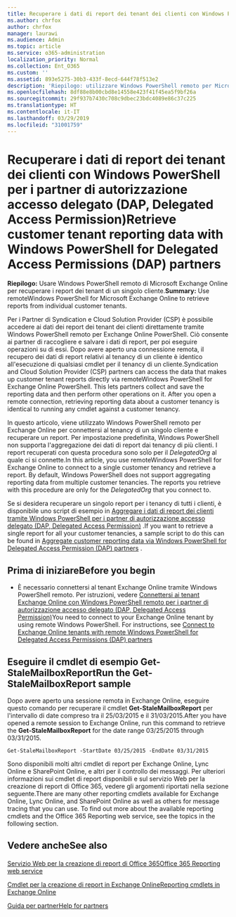 ```yaml
---
title: Recuperare i dati di report dei tenant dei clienti con Windows PowerShell per i partner di autorizzazione accesso delegato (DAP, Delegated Access Permission)
ms.author: chrfox
author: chrfox
manager: laurawi
ms.audience: Admin
ms.topic: article
ms.service: o365-administration
localization_priority: Normal
ms.collection: Ent_O365
ms.custom: ''
ms.assetid: 893e5275-30b3-433f-8ecd-644f78f513e2
description: 'Riepilogo: utilizzare Windows PowerShell remoto per Microsoft Exchange Online per recuperare i report da tenant dei clienti individuali.'
ms.openlocfilehash: 8df88e8b00cbd8e14558e423f41f45ea5f9bf26a
ms.sourcegitcommit: 29f937b7430c708c9dbec23bdc4089e86c37c225
ms.translationtype: HT
ms.contentlocale: it-IT
ms.lasthandoff: 03/29/2019
ms.locfileid: "31001759"
---
```

# <a name="retrieve-customer-tenant-reporting-data-with-windows-powershell-for-delegated-access-permissions-dap-partners"></a><span data-ttu-id="3c06f-103">Recuperare i dati di report dei tenant dei clienti con Windows PowerShell per i partner di autorizzazione accesso delegato (DAP, Delegated Access Permission)</span><span class="sxs-lookup"><span data-stu-id="3c06f-103">Retrieve customer tenant reporting data with Windows PowerShell for Delegated Access Permissions (DAP) partners</span></span>

 <span data-ttu-id="3c06f-104">**Riepilogo:** Usare Windows PowerShell remoto di Microsoft Exchange Online per recuperare i report dei tenant di un singolo cliente.</span><span class="sxs-lookup"><span data-stu-id="3c06f-104">**Summary:** Use remoteWindows PowerShell for Microsoft Exchange Online to retrieve reports from individual customer tenants.</span></span>
  
<span data-ttu-id="3c06f-p101">Per i Partner di Syndication e Cloud Solution Provider (CSP) è possibile accedere ai dati dei report dei tenant dei clienti direttamente tramite Windows PowerShell remoto per Exchange Online PowerShell. Ciò consente ai partner di raccogliere e salvare i dati di report, per poi eseguire operazioni su di essi. Dopo avere aperto una connessione remota, il recupero dei dati di report relativi al tenancy di un cliente è identico all'esecuzione di qualsiasi cmdlet per il tenancy di un cliente.</span><span class="sxs-lookup"><span data-stu-id="3c06f-p101">Syndication and Cloud Solution Provider (CSP) partners can access the data that makes up customer tenant reports directly via remoteWindows PowerShell for Exchange Online PowerShell. This lets partners collect and save the reporting data and then perform other operations on it. After you open a remote connection, retrieving reporting data about a customer tenancy is identical to running any cmdlet against a customer tenancy.</span></span>
  
<span data-ttu-id="3c06f-p102">In questo articolo, viene utilizzato Windows PowerShell remoto per Exchange Online per connettersi al tenancy di un singolo cliente e recuperare un report. Per impostazione predefinita, Windows PowerShell non supporta l'aggregazione dei dati di report dai tenancy di più clienti. I report recuperati con questa procedura sono solo per il  _DelegatedOrg_ al quale ci si connette.</span><span class="sxs-lookup"><span data-stu-id="3c06f-p102">In this article, you use remoteWindows PowerShell for Exchange Online to connect to a single customer tenancy and retrieve a report. By default, Windows PowerShell does not support aggregating reporting data from multiple customer tenancies. The reports you retrieve with this procedure are only for the  _DelegatedOrg_ that you connect to.</span></span>
  
<span data-ttu-id="3c06f-111">Se si desidera recuperare un singolo report per i tenancy di tutti i clienti, è disponibile uno script di esempio in [Aggregare i dati di report dei clienti tramite Windows PowerShell per i partner di autorizzazione accesso delegato (DAP, Delegated Access Permission)](aggregate-customer-reporting-data-via-windows-powershell-for-delegated-access-pe.md) .</span><span class="sxs-lookup"><span data-stu-id="3c06f-111">If you want to retrieve a single report for all your customer tenancies, a sample script to do this can be found in [Aggregate customer reporting data via Windows PowerShell for Delegated Access Permission (DAP) partners](aggregate-customer-reporting-data-via-windows-powershell-for-delegated-access-pe.md) .</span></span>
  
## <a name="before-you-begin"></a><span data-ttu-id="3c06f-112">Prima di iniziare</span><span class="sxs-lookup"><span data-stu-id="3c06f-112">Before you begin</span></span>

- <span data-ttu-id="3c06f-p103">È necessario connettersi al tenant Exchange Online tramite Windows PowerShell remoto. Per istruzioni, vedere [Connettersi ai tenant Exchange Online con Windows PowerShell remoto per i partner di autorizzazione accesso delegato (DAP, Delegated Access Permission)](connect-to-exchange-online-tenants-with-remote-windows-powershell-for-delegated.md)</span><span class="sxs-lookup"><span data-stu-id="3c06f-p103">You need to connect to your Exchange Online tenant by using remote Windows PowerShell. For instructions, see [Connect to Exchange Online tenants with remote Windows PowerShell for Delegated Access Permissions (DAP) partners](connect-to-exchange-online-tenants-with-remote-windows-powershell-for-delegated.md)</span></span>
    
## <a name="run-the-get-stalemailboxreport-sample"></a><span data-ttu-id="3c06f-115">Eseguire il cmdlet di esempio Get-StaleMailboxReport</span><span class="sxs-lookup"><span data-stu-id="3c06f-115">Run the Get-StaleMailboxReport sample</span></span>

<span data-ttu-id="3c06f-116">Dopo avere aperto una sessione remota in Exchange Online, eseguire questo comando per recuperare il cmdlet **Get-StaleMailboxReport** per l'intervallo di date compreso tra il 25/03/2015 e il 31/03/2015.</span><span class="sxs-lookup"><span data-stu-id="3c06f-116">After you have opened a remote session to Exchange Online, run this command to retrieve the **Get-StaleMailboxReport** for the date range 03/25/2015 through 03/31/2015.</span></span>
  
```
Get-StaleMailboxReport -StartDate 03/25/2015 -EndDate 03/31/2015
```

<span data-ttu-id="3c06f-p104">Sono disponibili molti altri cmdlet di report per Exchange Online, Lync Online e SharePoint Online, e altri per il controllo dei messaggi. Per ulteriori informazioni sui cmdlet di report disponibili e sul servizio Web per la creazione di report di Office 365, vedere gli argomenti riportati nella sezione seguente.</span><span class="sxs-lookup"><span data-stu-id="3c06f-p104">There are many other reporting cmdlets available for Exchange Online, Lync Online, and SharePoint Online as well as others for message tracing that you can use. To find out more about the available reporting cmdlets and the Office 365 Reporting web service, see the topics in the following section.</span></span>
  
## <a name="see-also"></a><span data-ttu-id="3c06f-119">Vedere anche</span><span class="sxs-lookup"><span data-stu-id="3c06f-119">See also</span></span>

#### 

[<span data-ttu-id="3c06f-120">Servizio Web per la creazione di report di Office 365</span><span class="sxs-lookup"><span data-stu-id="3c06f-120">Office 365 Reporting web service</span></span>](https://go.microsoft.com/fwlink/p/?LinkId=532777)
  
[<span data-ttu-id="3c06f-121">Cmdlet per la creazione di report in Exchange Online</span><span class="sxs-lookup"><span data-stu-id="3c06f-121">Reporting cmdlets in Exchange Online</span></span>](https://go.microsoft.com/fwlink/p/?LinkId=526430)
  
[<span data-ttu-id="3c06f-122">Guida per partner</span><span class="sxs-lookup"><span data-stu-id="3c06f-122">Help for partners</span></span>](https://go.microsoft.com/fwlink/p/?LinkID=533477)

